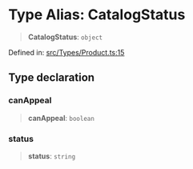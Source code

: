# Type Alias: CatalogStatus

> **CatalogStatus**: `object`

Defined in: [src/Types/Product.ts:15](https://github.com/Fokusdotid/Baileys/blob/f4c7971f59af0b012f8de667e7a21ae12f7bbf19/src/Types/Product.ts#L15)

## Type declaration

### canAppeal

> **canAppeal**: `boolean`

### status

> **status**: `string`
